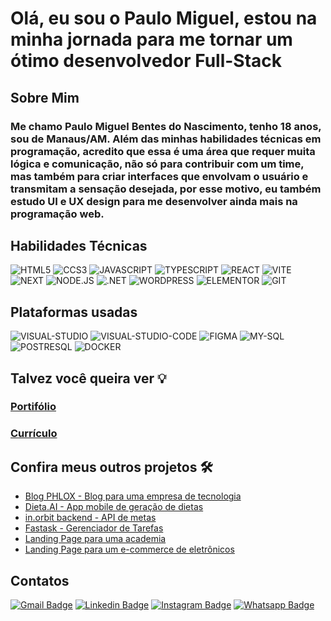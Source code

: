# Olá, eu sou o Paulo Miguel, estou na minha jornada para me tornar um ótimo desenvolvedor Full-Stack

## Sobre Mim
  ### Me chamo Paulo Miguel Bentes do Nascimento, tenho 18 anos, sou de Manaus/AM. Além das minhas habilidades técnicas em programação, acredito que essa é uma área que requer muita lógica e comunicação, não só para contribuir com um time, mas também para criar interfaces que envolvam o usuário e transmitam a sensação desejada, por esse motivo, eu também estudo UI e UX design para me desenvolver ainda mais na programação web.

## Habilidades Técnicas
![HTML5](https://img.shields.io/badge/HTML5-E34F26.svg?style=for-the-badge&logo=HTML5&logoColor=white)
![CCS3](https://img.shields.io/badge/CSS3-1572B6.svg?style=for-the-badge&logo=CSS3&logoColor=white)
![JAVASCRIPT](https://img.shields.io/badge/JavaScript-F7DF1E.svg?style=for-the-badge&logo=JavaScript&logoColor=black)
![TYPESCRIPT](https://img.shields.io/badge/TypeScript-3178C6.svg?style=for-the-badge&logo=TypeScript&logoColor=white)
![REACT](https://img.shields.io/badge/React-61DAFB.svg?style=for-the-badge&logo=React&logoColor=black)
![VITE](https://img.shields.io/badge/Vite-646CFF.svg?style=for-the-badge&logo=Vite&logoColor=white)
![NEXT](https://img.shields.io/badge/Next.js-000000.svg?style=for-the-badge&logo=nextdotjs&logoColor=white)
![NODE.JS](https://img.shields.io/badge/Node.js-5FA04E.svg?style=for-the-badge&logo=nodedotjs&logoColor=white)
![.NET](https://img.shields.io/badge/.NET-512BD4.svg?style=for-the-badge&logo=dotnet&logoColor=white)
![WORDPRESS](https://img.shields.io/badge/WordPress-21759B.svg?style=for-the-badge&logo=WordPress&logoColor=white)
![ELEMENTOR](https://img.shields.io/badge/Elementor-92003B.svg?style=for-the-badge&logo=Elementor&logoColor=white)
![GIT](https://img.shields.io/badge/Git-F05032.svg?style=for-the-badge&logo=Git&logoColor=white)

## Plataformas usadas
![VISUAL-STUDIO](https://img.shields.io/badge/Visual_Studio-5C2D91?style=for-the-badge&logo=visual%20studio&logoColor=white)
![VISUAL-STUDIO-CODE](https://img.shields.io/badge/Visual_Studio_Code-0078D4?style=for-the-badge&logo=visual%20studio%20code&logoColor=white)
![FIGMA](https://img.shields.io/badge/Figma-F24E1E.svg?style=for-the-badge&logo=Figma&logoColor=white)
![MY-SQL](https://img.shields.io/badge/MySQL-4479A1.svg?style=for-the-badge&logo=MySQL&logoColor=white)
![POSTRESQL](https://img.shields.io/badge/PostgreSQL-4169E1.svg?style=for-the-badge&logo=PostgreSQL&logoColor=white)
![DOCKER](https://img.shields.io/badge/Docker-2496ED.svg?style=for-the-badge&logo=Docker&logoColor=white)

## Talvez você queira ver 💡
  ### [Portifólio](https://portifolio-react-three.vercel.app)
  ### [Currículo](https://docs.google.com/document/d/1xhimUtV6EM7c1GtwBwAHsIonX1HjoLSi/edit)

## Confira meus outros projetos 🛠️
  - [Blog PHLOX - Blog para uma empresa de tecnologia](https://github.com/Paulo-Mikhael/phlox-blog?tab=readme-ov-file#readme)
  - [Dieta.AI - App mobile de geração de dietas](https://github.com/Paulo-Mikhael/dietaai-mobile?tab=readme-ov-file#readme)
  - [in.orbit backend - API de metas](https://github.com/Paulo-Mikhael/in-orbit-backend?tab=readme-ov-file#readme)
  - [Fastask - Gerenciador de Tarefas](https://github.com/Paulo-Mikhael/fastask?tab=readme-ov-file#readme)
  - [Landing Page para uma academia](https://github.com/Paulo-Mikhael/academia-landing-page?tab=readme-ov-file#readme)
  - [Landing Page para um e-commerce de eletrônicos](https://github.com/Paulo-Mikhael/phlox?tab=readme-ov-file#readme)

## Contatos
  [![Gmail Badge](https://img.shields.io/badge/Gmail-EA4335.svg?style=for-the-badge&logo=Gmail&logoColor=white)](https://portifolio-react-three.vercel.app/contacts/)
  [![Linkedin Badge](https://img.shields.io/badge/LinkedIn-0A66C2.svg?style=for-the-badge&logo=LinkedIn&logoColor=white)](https://www.linkedin.com/in/paulo-miguel-4b706022b/)
  [![Instagram Badge](https://img.shields.io/badge/Instagram-E4405F.svg?style=for-the-badge&logo=Instagram&logoColor=white)](https://www.instagram.com/pa__miguel?igsh=MWxoYzdqNGluZWcyaA%3D%3D)
  [![Whatsapp Badge](https://img.shields.io/badge/WhatsApp-25D366.svg?style=for-the-badge&logo=WhatsApp&logoColor=white)](https://api.whatsapp.com/send/?phone=5592992813253&type=phone_number&app_absent=0)
